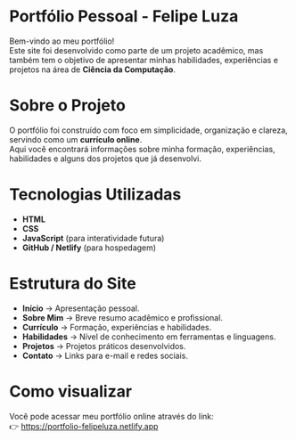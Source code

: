 # Portfólio Pessoal - Felipe Luza

Bem-vindo ao meu portfólio!  
Este site foi desenvolvido como parte de um projeto acadêmico, mas também tem o objetivo de apresentar minhas habilidades, experiências e projetos na área de **Ciência da Computação**.

# Sobre o Projeto
O portfólio foi construído com foco em simplicidade, organização e clareza, servindo como um **currículo online**.  
Aqui você encontrará informações sobre minha formação, experiências, habilidades e alguns dos projetos que já desenvolvi.

# Tecnologias Utilizadas
- **HTML**
- **CSS**
- **JavaScript** (para interatividade futura)
- **GitHub / Netlify** (para hospedagem)

# Estrutura do Site
- **Início** → Apresentação pessoal.  
- **Sobre Mim** → Breve resumo acadêmico e profissional.  
- **Currículo** → Formação, experiências e habilidades.  
- **Habilidades** → Nível de conhecimento em ferramentas e linguagens.  
- **Projetos** → Projetos práticos desenvolvidos.  
- **Contato** → Links para e-mail e redes sociais.  

# Como visualizar
Você pode acessar meu portfólio online através do link:  
👉 https://portfolio-felipeluza.netlify.app

